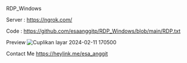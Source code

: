   RDP_Windows


Server : https://ngrok.com/

Code : https://github.com/esaanggitp/RDP_Windows/blob/main/RDP.txt

Preview 
![Cuplikan layar 2024-02-11 170500](https://github.com/esaanggitp/RDP_Windows/assets/38856760/5e601e80-6178-48a1-ba62-aac76e081610)

Contact Me
https://heylink.me/esa_anggit
